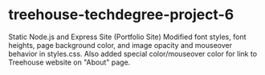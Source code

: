 # treehouse-techdegree-project-6
 Static Node.js and Express Site (Portfolio Site)
Modified font styles, font heights, page background color, and image opacity and mouseover behavior in styles.css. Also added special color/mouseover color for link to Treehouse website on "About" page.